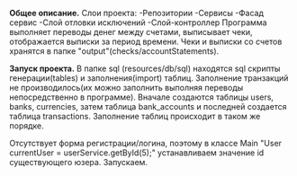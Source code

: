 **Общее описание.**
Слои проекта:
        -Репозитории
        -Сервисы
        -Фасад сервис
        -Слой отловки исключений
        -Слой-контроллер
Программа выполняет переводы денег между счетами, выписывает чеки, отображается выписки за период времени.
Чеки и выписки со счетов хранятся в папке "output"(checks/accountStatements).



**Запуск проекта.**
В папке sql (resources/db/sql) находятся sql скрипты генерации(tables) и заполнения(import) таблиц. 
Заполнение транзакций не производилось(их можно заполнить выполняя переводы непосредственно в программе). 
Вначале создаются таблицы users, banks, currencies, затем таблица bank_accounts и последней создается таблица 
transactions. 
Заполнение таблиц происходит в таком же порядке.

Отсутствует форма регистрации/логина, поэтому в классе Main "User currentUser = userService.getById(5);" устанавливаем
значение id существующего юзера. Запускаем.
